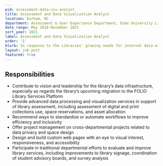 ```yaml
---
pid: assessment-data-vis-analyst
title: Assessment and Data Visualization Analyst
location: Durham, NC
department: Assessment & User Experience Department, Duke University Libraries
date_range: May 2018-November 2021
sort_year: 2021
label: Assessment and Data Visualization Analyst
order: '1'
blurb: In response to the Libraries' growing needs for internal data expertise, my position was restructured to increase capacity in assessment, reporting, and data workflow automation.
layout: job_post
featured: true
---
```

## Responsibilities

* Contribute to vision and leadership for the library’s data infrastructure, especially as regards the library’s upcoming migration to the FOLIO Library Services Platform
* Provide advanced data processing and visualization services in support of library assessment, including assessment of digital and print collections use, space reservations, and asset allocation
* Recommend ways to standardize or automate workflows to improve efficiency and inclusivity
* Offer project management on cross-departmental projects related to data privacy and space design
* Design and build custom web pages with an eye to visual interest, responsiveness, and accessibility
* Participate in traditional departmental efforts to evaluate and improve library services, including improvements to library signage, coordination of student advisory boards, and survey analysis